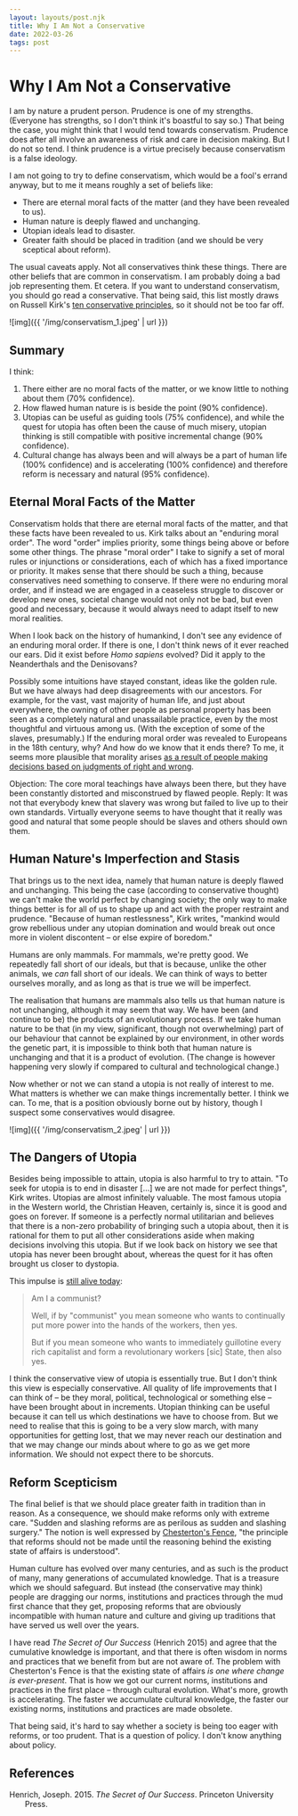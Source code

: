 ```yaml
---
layout: layouts/post.njk
title: Why I Am Not a Conservative
date: 2022-03-26
tags: post
---
```


# Why I Am Not a Conservative

I am by nature a prudent person. Prudence is one of my strengths. (Everyone has strengths, so I don't think it's boastful to say so.) That being the case, you might think that I would tend towards conservatism. Prudence does after all involve an awareness of risk and care in decision making. But I do not so tend. I think prudence is a virtue precisely because conservatism is a false ideology.

I am not going to try to define conservatism, which would be a fool's errand anyway, but to me it means roughly a set of beliefs like:

- There are eternal moral facts of the matter (and they have been revealed to us).
- Human nature is deeply flawed and unchanging.
- Utopian ideals lead to disaster.
- Greater faith should be placed in tradition (and we should be very sceptical about reform).

The usual caveats apply. Not all conservatives think these things. There are other beliefs that are common in conservatism. I am probably doing a bad job representing them. Et cetera. If you want to understand conservatism, you should go read a conservative. That being said, this list mostly draws on Russell Kirk's [ten conservative principles](https://kirkcenter.org/conservatism/ten-conservative-principles/), so it should not be too far off.

![img]({{ '/img/conservatism_1.jpeg' | url }})

## Summary

I think:

1. There either are no moral facts of the matter, or we know little to nothing about them (70% confidence).
2. How flawed human nature is is beside the point (90% confidence).
3. Utopias can be useful as guiding tools (75% confidence), and while the quest for utopia has often been the cause of much misery, utopian thinking is still compatible with positive incremental change (90% confidence).
4. Cultural change has always been and will always be a part of human life (100% confidence) and is accelerating (100% confidence) and therefore reform is necessary and natural (95% confidence).

## Eternal Moral Facts of the Matter

Conservatism holds that there are eternal moral facts of the matter, and that these facts have been revealed to us. Kirk talks about an "enduring moral order". The word "order" implies priority, some things being above or before some other things. The phrase "moral order" I take to signify a set of moral rules or injunctions or considerations, each of which has a fixed importance or priority. It makes sense that there should be such a thing, because conservatives need something to conserve. If there were no enduring moral order, and if instead we are engaged in a ceaseless struggle to discover or develop new ones, societal change would not only not be bad, but even good and necessary, because it would always need to adapt itself to new moral realities.

When I look back on the history of humankind, I don't see any evidence of an enduring moral order. If there is one, I don't think news of it ever reached our ears. Did it exist before _Homo sapiens_ evolved? Did it apply to the Neanderthals and the Denisovans?

Possibly some intuitions have stayed constant, ideas like the golden rule. But we have always had deep disagreements with our ancestors. For example, for the vast, vast majority of human life, and just about everywhere, the owning of other people as personal property has been seen as a completely natural and unassailable practice, even by the most thoughtful and virtuous among us. (With the exception of some of the slaves, presumably.) If the enduring moral order was revealed to Europeans in the 18th century, why? And how do we know that it ends there? To me, it seems more plausible that morality arises [as a result of people making decisions based on judgments of right and wrong](https://plato.stanford.edu/entries/constructivism-metaethics/).

Objection: The core moral teachings have always been there, but they have been constantly distorted and misconstrued by flawed people. Reply: It was not that everybody knew that slavery was wrong but failed to live up to their own standards. Virtually everyone seems to have thought that it really was good and natural that some people should be slaves and others should own them.

## Human Nature's Imperfection and Stasis

That brings us to the next idea, namely that human nature is deeply flawed and unchanging. This being the case (according to conservative thought) we can't make the world perfect by changing society; the only way to make things better is for all of us to shape up and act with the proper restraint and prudence. "Because of human restlessness", Kirk writes, "mankind would grow rebellious under any utopian domination and would break out once more in violent discontent – or else expire of boredom."

Humans are only mammals. For mammals, we're pretty good. We repeatedly fall short of our ideals, but that is because, unlike the other animals, we _can_ fall short of our ideals. We can think of ways to better ourselves morally, and as long as that is true we will be imperfect.

The realisation that humans are mammals also tells us that human nature is not unchanging, although it may seem that way. We have been (and continue to be) the products of an evolutionary process. If we take human nature to be that (in my view, significant, though not overwhelming) part of our behaviour that cannot be explained by our environment, in other words the genetic part, it is impossible to think both that human nature is unchanging and that it is a product of evolution. (The change is however happening very slowly if compared to cultural and technological change.)

Now whether or not we can stand a utopia is not really of interest to me. What matters is whether we can make things incrementally better. I think we can. To me, that is a position obviously borne out by history, though I suspect some conservatives would disagree.

![img]({{ '/img/conservatism_2.jpeg' | url }})

## The Dangers of Utopia

Besides being impossible to attain, utopia is also harmful to try to attain. "To seek for utopia is to end in disaster [...] we are not made for perfect things", Kirk writes. Utopias are almost infinitely valuable. The most famous utopia in the Western world, the Christian Heaven, certainly is, since it is good and goes on forever. If someone is a perfectly normal utilitarian and believes that there is a non-zero probability of bringing such a utopia about, then it is rational for them to put all other considerations aside when making decisions involving this utopia. But if we look back on history we see that utopia has never been brought about, whereas the quest for it has often brought us closer to dystopia.

This impulse is [still alive today](https://twitter.com/existentialcoms/status/1505256759123841025):

> Am I a communist?
>
> Well, if by "communist" you mean someone who wants to continually put more power into the hands of the workers, then yes.
>
> But if you mean someone who wants to immediately guillotine every rich capitalist and form a revolutionary workers [sic] State, then also yes.

I think the conservative view of utopia is essentially true. But I don't think this view is especially conservative. All quality of life improvements that I can think of – be they moral, political, technological or something else – have been brought about in increments. Utopian thinking can be useful because it can tell us which destinations we have to choose from. But we need to realise that this is going to be a very slow march, with many opportunities for getting lost, that we may never reach our destination and that we may change our minds about where to go as we get more information. We should not expect there to be shorcuts.

## Reform Scepticism

The final belief is that we should place greater faith in tradition than in reason. As a consequence, we should make reforms only with extreme care. "Sudden and slashing reforms are as perilous as sudden and slashing surgery." The notion is well expressed by [Chesterton's Fence](https://www.lesswrong.com/tag/chesterton-s-fence), "the principle that reforms should not be made until the reasoning behind the existing state of affairs is understood".

Human culture has evolved over many centuries, and as such is the product of many, many generations of accumulated knowledge. That is a treasure which we should safeguard. But instead (the conservative may think) people are dragging our norms, institutions and practices through the mud first chance that they get, proposing reforms that are obviously incompatible with human nature and culture and giving up traditions that have served us well over the years.

I have read _The Secret of Our Success_ (Henrich 2015) and agree that the cumulative knowledge is important, and that there is often wisdom in norms and practices that we benefit from but are not aware of. The problem with Chesterton's Fence is that the existing state of affairs _is one where change is ever-present_. That is how we got our current norms, institutions and practices in the first place – through cultural evolution. What's more, growth is accelerating. The faster we accumulate cultural knowledge, the faster our existing norms, institutions and practices are made obsolete.

That being said, it's hard to say whether a society is being too eager with reforms, or too prudent. That is a question of policy. I don't know anything about policy.

## References

<style>.csl-entry{text-indent: -2em; margin-left: 2em;}</style><div class="csl-bib-body">
  <div class="csl-entry">Henrich, Joseph. 2015. <i>The Secret of Our Success</i>. Princeton University Press.</div>
</div>
